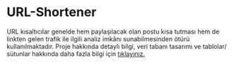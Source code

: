 # URL-Shortener
URL kısaltıcılar genelde hem paylaşılacak  olan postu kısa tutması hem de linkten gelen trafik ile ilgili analiz imkânı sunabilmesinden ötürü  kullanılmaktadır.
Proje hakkında detaylı bilgi, veri tabanı tasarımı ve tablolar/ sütunlar hakkında daha fazla bilgi için [tıklayınız.](https://drive.google.com/open?id=0B5EpFpjCfeErblhxMHZxMm9wN1E)
